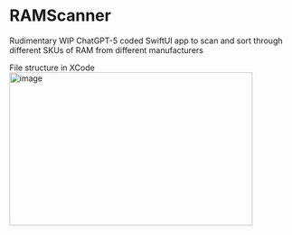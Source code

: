 # RAMScanner
Rudimentary WIP ChatGPT-5 coded SwiftUI app to scan and sort through different SKUs of RAM from different manufacturers

File structure in XCode
<img width="430" height="272" alt="image" src="https://github.com/user-attachments/assets/eb21826e-09fb-4105-ac80-994752406008" />
